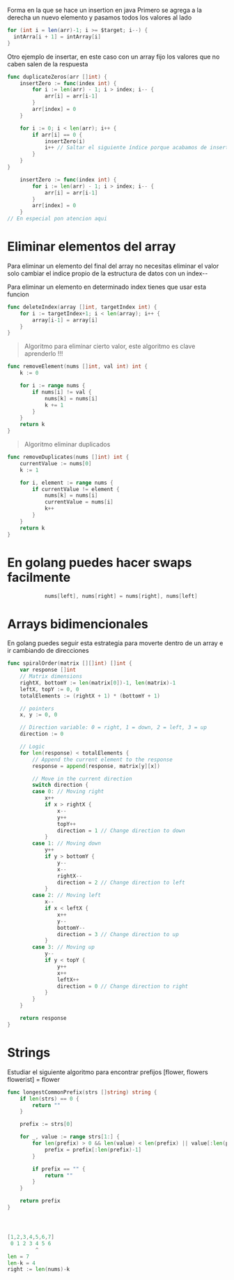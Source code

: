 Forma en la que se hace un insertion en java
Primero se agrega a la derecha un nuevo elemento y pasamos todos los valores al lado
```java
for (int i = len(arr)-1; i >= $target; i--) {
  intArra[i + 1] = intArray[i]
}
```
Otro ejemplo de insertar, en este caso con un array fijo los valores que no caben salen de la respuesta
```go
func duplicateZeros(arr []int) {
	insertZero := func(index int) {
		for i := len(arr) - 1; i > index; i-- {
			arr[i] = arr[i-1]
		}
		arr[index] = 0
	}

	for i := 0; i < len(arr); i++ {
		if arr[i] == 0 {
			insertZero(i)
			i++ // Saltar el siguiente índice porque acabamos de insertar un 0
		}
	}
}

	insertZero := func(index int) {
		for i := len(arr) - 1; i > index; i-- {
			arr[i] = arr[i-1]
		}
		arr[index] = 0
	}
// En especial pon atencion aqui
```

# Eliminar elementos del array

Para eliminar un elemento del final del  array no necesitas eliminar el valor solo cambiar el indice propio de la estructura de datos con un index--

Para eliminar un elemento en determinado index tienes que usar esta funcion

```go
func deleteIndex(array []int, targetIndex int) {
	for i := targetIndex+1; i < len(array); i++ {
		array[i-1] = array[i]
	}
}
```

> Algoritmo para eliminar cierto valor, este algoritmo es clave aprenderlo
!!!
```go
func removeElement(nums []int, val int) int {
	k := 0

	for i := range nums {
		if nums[i] != val {
			nums[k] = nums[i]
			k += 1
		}
	}
	return k
}

```

> Algoritmo eliminar duplicados
```go
func removeDuplicates(nums []int) int {
	currentValue := nums[0]
	k := 1

	for i, element := range nums {
		if currentValue != element {
			nums[k] = nums[i]
			currentValue = nums[i]
			k++
		}
	}
	return k
}
```

# En golang puedes hacer swaps facilmente
```go
			nums[left], nums[right] = nums[right], nums[left]
```

# Arrays bidimencionales
En golang puedes seguir esta estrategia para moverte dentro de un array e ir cambiando de direcciones
```go
func spiralOrder(matrix [][]int) []int {
    var response []int
    // Matrix dimensions
    rightX, bottomY := len(matrix[0])-1, len(matrix)-1
    leftX, topY := 0, 0
    totalElements := (rightX + 1) * (bottomY + 1)

    // pointers
    x, y := 0, 0

    // Direction variable: 0 = right, 1 = down, 2 = left, 3 = up
    direction := 0

    // Logic
    for len(response) < totalElements {
        // Append the current element to the response
        response = append(response, matrix[y][x])

        // Move in the current direction
        switch direction {
        case 0: // Moving right
            x++
            if x > rightX {
                x--
                y++
                topY++
                direction = 1 // Change direction to down
            }
        case 1: // Moving down
            y++
            if y > bottomY {
                y--
                x--
                rightX--
                direction = 2 // Change direction to left
            }
        case 2: // Moving left
            x--
            if x < leftX {
                x++
                y--
                bottomY--
                direction = 3 // Change direction to up
            }
        case 3: // Moving up
            y--
            if y < topY {
                y++
                x++
                leftX++
                direction = 0 // Change direction to right
            }
        }
    }

    return response
}
```

# Strings
Estudiar el siguiente algoritmo para encontrar prefijos
[flower, flowers flowerist] = flower

```go
func longestCommonPrefix(strs []string) string {
	if len(strs) == 0 {
		return ""
	}

	prefix := strs[0]

	for _, value := range strs[1:] {
		for len(prefix) > 0 && len(value) < len(prefix) || value[:len(prefix)] != prefix {
			prefix = prefix[:len(prefix)-1]
		}

		if prefix == "" {
			return ""
		}
	}

	return prefix
}
```
#

```go

[1,2,3,4,5,6,7]
 0 1 2 3 4 5 6
         ^
len = 7
len-k = 4
right := len(nums)-k


```
